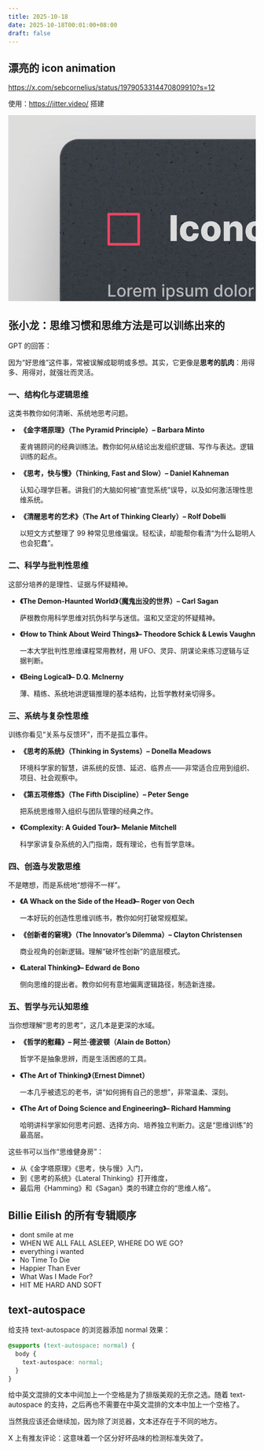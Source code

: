 ```yaml
---
title: 2025-10-18
date: 2025-10-18T00:01:00+08:00
draft: false
---
```


## 漂亮的 icon animation

https://x.com/sebcornelius/status/1979053314470809910?s=12

使用：https://jitter.video/ 搭建

![8lineanimatedicons-nowindarkmode.-ezgif.com-video-to-gif-converter](https://raw.githubusercontent.com/huyixi/Pics/main/uPic/8lineanimatedicons-nowindarkmode.-ezgif.com-video-to-gif-converter_20251018.gif)

## 张小龙：思维习惯和思维方法是可以训练出来的

GPT 的回答：

因为“好思维”这件事，常被误解成聪明或多想。其实，它更像是**思考的肌肉**：用得多、用得对，就强壮而灵活。

### 一、结构化与逻辑思维

这类书教你如何清晰、系统地思考问题。

- **《金字塔原理》（The Pyramid Principle）– Barbara Minto**

  麦肯锡顾问的经典训练法。教你如何从结论出发组织逻辑、写作与表达。逻辑训练的起点。

- **《思考，快与慢》（Thinking, Fast and Slow）– Daniel Kahneman**

  认知心理学巨著。讲我们的大脑如何被“直觉系统”误导，以及如何激活理性思维系统。

- **《清醒思考的艺术》（The Art of Thinking Clearly）– Rolf Dobelli**

  以短文方式整理了 99 种常见思维偏误。轻松读，却能帮你看清“为什么聪明人也会犯蠢”。

### 二、科学与批判性思维

这部分培养的是理性、证据与怀疑精神。

- **《The Demon-Haunted World》（魔鬼出没的世界）– Carl Sagan**

  萨根教你用科学思维对抗伪科学与迷信。温和又坚定的怀疑精神。

- **《How to Think About Weird Things》– Theodore Schick & Lewis Vaughn**

  一本大学批判性思维课程常用教材，用 UFO、灵异、阴谋论来练习逻辑与证据判断。

- **《Being Logical》– D.Q. McInerny**

  薄、精练、系统地讲逻辑推理的基本结构，比哲学教材亲切得多。

### 三、系统与复杂性思维

训练你看见“关系与反馈环”，而不是孤立事件。

- **《思考的系统》（Thinking in Systems）– Donella Meadows**

  环境科学家的智慧，讲系统的反馈、延迟、临界点——非常适合应用到组织、项目、社会观察中。

- **《第五项修炼》（The Fifth Discipline）– Peter Senge**

  把系统思维带入组织与团队管理的经典之作。

- **《Complexity: A Guided Tour》– Melanie Mitchell**

  科学家讲复杂系统的入门指南，既有理论，也有哲学意味。

### 四、创造与发散思维

不是瞎想，而是系统地“想得不一样”。

- **《A Whack on the Side of the Head》– Roger von Oech**

  一本好玩的创造性思维训练书，教你如何打破常规框架。

- **《创新者的窘境》（The Innovator’s Dilemma）– Clayton Christensen**

  商业视角的创新逻辑。理解“破坏性创新”的底层模式。

- **《Lateral Thinking》– Edward de Bono**

  侧向思维的提出者。教你如何有意地偏离逻辑路径，制造新连接。

### 五、哲学与元认知思维

当你想理解“思考的思考”，这几本是更深的水域。

- **《哲学的慰藉》– 阿兰·德波顿（Alain de Botton）**

  哲学不是抽象思辨，而是生活困惑的工具。

- **《The Art of Thinking》（Ernest Dimnet）**

  一本几乎被遗忘的老书，讲“如何拥有自己的思想”，非常温柔、深刻。

- **《The Art of Doing Science and Engineering》– Richard Hamming**

  哈明讲科学家如何思考问题、选择方向、培养独立判断力。这是“思维训练”的最高层。

这些书可以当作“思维健身房”：

- 从《金字塔原理》《思考，快与慢》入门，
- 到《思考的系统》《Lateral Thinking》打开维度，
- 最后用《Hamming》和《Sagan》类的书建立你的“思维人格”。

## Billie Eilish 的所有专辑顺序

- dont smile at me
- WHEN WE ALL FALL ASLEEP, WHERE DO WE GO?
- everything i wanted
- No Time To Die
- Happier Than Ever
- What Was I Made For?
- HIT ME HARD AND SOFT

## text-autospace

给支持 text-autospace 的浏览器添加 normal 效果：

```css
@supports (text-autospace: normal) {
  body {
    text-autospace: normal;
  }
}
```

给中英文混排的文本中间加上一个空格是为了排版美观的无奈之选。随着 text-autospace 的支持，之后再也不需要在中英文混排的文本中加上一个空格了。

当然我应该还会继续加，因为除了浏览器，文本还存在于不同的地方。

X 上有推友评论：这意味着一个区分好坏品味的检测标准失效了。
